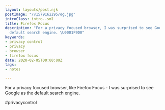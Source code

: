 ```yaml
---
layout: layouts/post.njk
postImage: "/v1579162295/og.jpg"
introClass: intro--sml
title: Firefox Focus
description: "For a privacy focused browser, I was surprised to see Google as the
  default search engine. \U0001F9D0"
keywords:
- privacy control
- privacy
- browser
- firefox focus
date: 2020-02-05T00:00:00Z
tags:
- notes

---
```

For a privacy focused browser, like Firefox Focus - I was surprised to see Google as the default search engine.

\#privacycontrol
